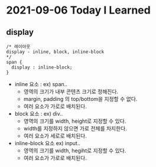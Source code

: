 # 2021-09-06 Today I Learned

## display
~~~
/* 레이아웃 
display - inline, block, inline-block
*/
span {
  display : inline-block;
}
~~~
* inline 요소 : ex) span..
  - 영역의 크기가 내부 콘텐츠 크기로 정해진다.
  - margin, padding 의 top/bottom을 지정할 수 없다.
  - 여러 요소가 가로로 배치된다.
* block 요소 : ex) div..
  - 영역의 크기를 width, height로 지정할 수 있다.
  - width를 지정하지 않으면 가로 전체를 차지한다.
  - 여러 요소가 세로로 배치된다.
* inline-block 요소 ex) input..
  - 영역의 크기를 width, hegiht로 지정할 수 있다.
  - 여러 요소가 가로로 배치된다.
